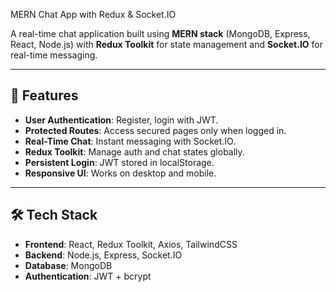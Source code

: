 MERN Chat App with Redux & Socket.IO

A real-time chat application built using **MERN stack** (MongoDB, Express, React, Node.js) with **Redux Toolkit** for state management and **Socket.IO** for real-time messaging.

---

## 🚀 Features
- **User Authentication**: Register, login with JWT.
- **Protected Routes**: Access secured pages only when logged in.
- **Real-Time Chat**: Instant messaging with Socket.IO.
- **Redux Toolkit**: Manage auth and chat states globally.
- **Persistent Login**: JWT stored in localStorage.
- **Responsive UI**: Works on desktop and mobile.

---

## 🛠️ Tech Stack
- **Frontend**: React, Redux Toolkit, Axios, TailwindCSS
- **Backend**: Node.js, Express, Socket.IO
- **Database**: MongoDB
- **Authentication**: JWT + bcrypt

